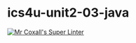 # ics4u-unit2-03-java

[![Mr Coxall's Super Linter](https://github.com/michael-clermont1/ics4u-unit2-03-java/actions/workflows/main.yml/badge.svg)](https://github.com/michael-clermont1/ics4u-unit2-03-java/actions/workflows/main.yml)
